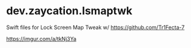 # dev.zaycation.lsmaptwk
Swift files for Lock Screen Map Tweak w/ https://github.com/Tr1Fecta-7

https://imgur.com/a/tkNj3Ya


